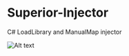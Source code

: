 # Superior-Injector
C# LoadLibrary and ManualMap injector

![Alt text](https://i.imgur.com/3RaL7bv.png "Screenshot")
